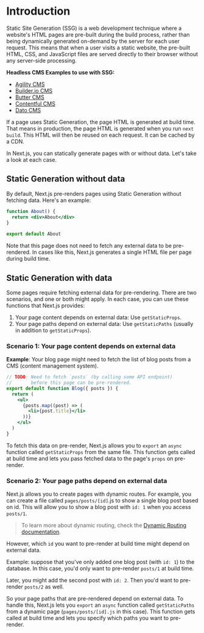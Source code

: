 # Introduction

Static Site Generation (SSG) is a web development technique where a website's HTML pages are pre-built during the build process, rather than being dynamically generated on-demand by the server for each user request. This means that when a user visits a static website, the pre-built HTML, CSS, and JavaScript files are served directly to their browser without any server-side processing.

**Headless CMS Examples to use with SSG:**

- [Agility CMS](https://next-blog-agilitycms.vercel.app/)
- [Builder.io CMS](https://cms-builder-io.vercel.app/)
- [Butter CMS](https://next-blog-buttercms.vercel.app/)
- [Contentful CMS](https://app-router-contentful.vercel.app/)
- [Dato CMS](https://next-blog-datocms.vercel.app/)

If a page uses Static Generation, the page HTML is generated at build time. That means in production, the page HTML is generated when you run `next build`. This HTML will then be reused on each request. It can be cached by a CDN.

In Next.js, you can statically generate pages with or without data. Let's take a look at each case.

## Static Generation without data

By default, Next.js pre-renders pages using Static Generation without fetching data. Here's an example:

```jsx
function About() {
  return <div>About</div>
}
 
export default About
```

Note that this page does not need to fetch any external data to be pre-rendered. In cases like this, Next.js generates a single HTML file per page during build time.

## Static Generation with data

Some pages require fetching external data for pre-rendering. There are two scenarios, and one or both might apply. In each case, you can use these functions that Next.js provides:

1. Your page content depends on external data: Use `getStaticProps`.
2. Your page paths depend on external data: Use `getStaticPaths` (usually in addition to `getStaticProps`).

### Scenario 1: Your page content depends on external data

**Example**: Your blog page might need to fetch the list of blog posts from a CMS (content management system).

```jsx
// TODO: Need to fetch `posts` (by calling some API endpoint)
//       before this page can be pre-rendered.
export default function Blog({ posts }) {
  return (
    <ul>
      {posts.map((post) => (
        <li>{post.title}</li>
      ))}
    </ul>
  )
}
```

To fetch this data on pre-render, Next.js allows you to `export` an `async` function called `getStaticProps` from the same file. This function gets called at build time and lets you pass fetched data to the page's `props` on pre-render.

### Scenario 2: Your page paths depend on external data

Next.js allows you to create pages with dynamic routes. For example, you can create a file called `pages/posts/[id]`.js to show a single blog post based on id. This will allow you to show a blog post with `id: 1` when you access `posts/1`.

> To learn more about dynamic routing, check the [Dynamic Routing documentation](https://nextjs.org/docs/pages/building-your-application/routing/dynamic-routes).

However, which `id` you want to pre-render at build time might depend on external data.

Example: suppose that you've only added one blog post (with `id: 1`) to the database. In this case, you'd only want to pre-render `posts/1` at build time.

Later, you might add the second post with `id: 2`. Then you'd want to pre-render `posts/2` as well.

So your page paths that are pre-rendered depend on external data. To handle this, Next.js lets you `export` an `async` function called `getStaticPaths` from a dynamic page (`pages/posts/[id].js` in this case). This function gets called at build time and lets you specify which paths you want to pre-render.